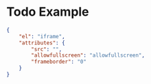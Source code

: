 # Todo Example

```json
{
    "el": "iframe",
    "attributes": {
        "src": "",
        "allowfullscreen": "allowfullscreen",
        "frameborder": "0"
    }
}
```
